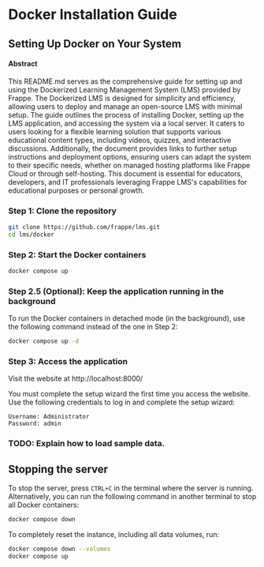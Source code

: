 # Docker Installation Guide

## Setting Up Docker on Your System

#### Abstract

This README.md serves as the comprehensive guide for setting up and using the Dockerized Learning Management System (LMS) provided by Frappe. The Dockerized LMS is designed for simplicity and efficiency, allowing users to deploy and manage an open-source LMS with minimal setup. The guide outlines the process of installing Docker, setting up the LMS application, and accessing the system via a local server. It caters to users looking for a flexible learning solution that supports various educational content types, including videos, quizzes, and interactive discussions. Additionally, the document provides links to further setup instructions and deployment options, ensuring users can adapt the system to their specific needs, whether on managed hosting platforms like Frappe Cloud or through self-hosting. This document is essential for educators, developers, and IT professionals leveraging Frappe LMS's capabilities for educational purposes or personal growth.

### Step 1: Clone the repository

```bash
git clone https://github.com/frappe/lms.git
cd lms/docker
```

### Step 2: Start the Docker containers

```bash
docker compose up
```

### Step 2.5 (Optional): Keep the application running in the background

To run the Docker containers in detached mode (in the background), use the following command instead of the one in Step 2:

```bash
docker compose up -d
```

### Step 3: Access the application

Visit the website at http://localhost:8000/

You must complete the setup wizard the first time you access the website. Use the following credentials to log in and complete the setup wizard:

```
Username: Administrator
Password: admin
```

### TODO: Explain how to load sample data.

## Stopping the server

To stop the server, press `CTRL+C` in the terminal where the server is running. Alternatively, you can run the following command in another terminal to stop all Docker containers:

```bash
docker compose down
```

To completely reset the instance, including all data volumes, run:

```bash
docker compose down --volumes
docker compose up
```
